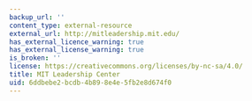 ```yaml
---
backup_url: ''
content_type: external-resource
external_url: http://mitleadership.mit.edu/
has_external_licence_warning: true
has_external_license_warning: true
is_broken: ''
license: https://creativecommons.org/licenses/by-nc-sa/4.0/
title: MIT Leadership Center
uid: 6ddbebe2-bcdb-4b89-8e4e-5fb2e8d674f0
---
```

